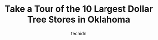 ---
layout: ampstory
image: https://i0.wp.com/www.depkes.org/wp-content/uploads/2023/06/dollar-tree-0-in-oklahoma-1685968473.jpeg?resize=640,853
author: techidn
featured: false
description: Discover the impressive array of Dollar Tree options in Oklahoma, where you can find 10 of the largest Dollar Tree establishments in the area. From renowned classics to hidden gems, Oklahoma
title: Take a Tour of the 10 Largest Dollar Tree Stores in Oklahoma
cover:
   title: Take a Tour of the 10 Largest Dollar Tree Stores in Oklahoma
   subtitle: Rickpate
   background: https://www.depkes.org/wp-content/uploads/2023/06/dollar-tree-0-in-oklahoma-1685968473.jpeg

pages: 
 - layout: thirds
   top: <h1>#1 Dollar Tree</h1>
   bottom: "<p>A fat lady Mimi a face, and I dont like people making me pages, so Im gonna say 2 stars. But the rest of the people are really nice</p>"
   background: https://www.depkes.org/wp-content/uploads/2023/06/dollar-tree-1-in-oklahoma-1685968473.jpeg
   backgroundblur: true
 - layout: thirds
   top: <h1>#2 Dollar Tree</h1>
   bottom: "<p>4605 NW 23rd St, Oklahoma City, OK 73127, United States</p>"
   background: https://www.depkes.org/wp-content/uploads/2023/06/dollar-tree-2-in-oklahoma-1685968473.jpeg
   cta:
      link: https://www.depkes.org/blog/take-a-tour-of-the-10-largest-dollar-tree-stores-in-oklahoma/
      text: Take a Tour of the 10 Largest Dollar Tree Stores in Oklahoma
 - layout: thirds
   top: <h1>#3 Dollar Tree</h1>
   bottom: "<p>1300 W Vandament Ave Unit 701, Yukon, OK 73099, United States</p>"
   background: https://www.depkes.org/wp-content/uploads/2023/06/dollar-tree-3-in-oklahoma-1685968474.jpeg
   cta:
      link: https://www.depkes.org/blog/take-a-tour-of-the-10-largest-dollar-tree-stores-in-oklahoma/
      text: Take a Tour of the 10 Largest Dollar Tree Stores in Oklahoma
 - layout: thirds
   top: <h1>#4 Dollar Tree</h1>
   bottom: "<p>2221 NW 138th St # 1, Oklahoma City, OK 73134, United States</p>"
   background: https://images.unsplash.com/photo-1522441815192-d9f04eb0615c?ixlib=rb-4.0.3&ixid=MnwxMjA3fDB8MHxwaG90by1wYWdlfHx8fGVufDB8fHx8&auto=format&fit=crop&w=640&h=853&q=80
   cta:
      link: https://www.depkes.org/blog/take-a-tour-of-the-10-largest-dollar-tree-stores-in-oklahoma/
      text: Take a Tour of the 10 Largest Dollar Tree Stores in Oklahoma
 - layout: thirds
   top: <h1>#5 Dollar Tree</h1>
   bottom: "<p>10908 N May Ave, Oklahoma City, OK 73120, United States</p>"
   background: https://images.unsplash.com/photo-1574169208507-84376144848b?ixlib=rb-4.0.3&ixid=MnwxMjA3fDB8MHxwaG90by1wYWdlfHx8fGVufDB8fHx8&auto=format&fit=crop&w=640&h=853&q=80
   cta:
      link: https://www.depkes.org/blog/take-a-tour-of-the-10-largest-dollar-tree-stores-in-oklahoma/
      text: Take a Tour of the 10 Largest Dollar Tree Stores in Oklahoma
 - layout: thirds
   top: <h1>#6 Dollar Tree</h1>
   bottom: "<p>6323 SW 3rd St, Oklahoma City, OK 73128, United States</p>"
   background: https://images.unsplash.com/photo-1609083590460-7b8cc0ca65f8?ixlib=rb-4.0.3&ixid=MnwxMjA3fDB8MHxwaG90by1wYWdlfHx8fGVufDB8fHx8&auto=format&fit=crop&w=640&h=853&q=80
   cta:
      link: https://www.depkes.org/blog/take-a-tour-of-the-10-largest-dollar-tree-stores-in-oklahoma/
      text: Take a Tour of the 10 Largest Dollar Tree Stores in Oklahoma
 - layout: thirds
   top: <h1>#7 Dollar Tree</h1>
   bottom: "<p>7116 Northwest Expy, Oklahoma City, OK 73132, United States</p>"
   background: https://images.unsplash.com/photo-1488554378835-f7acf46e6c98?ixlib=rb-4.0.3&ixid=MnwxMjA3fDB8MHxwaG90by1wYWdlfHx8fGVufDB8fHx8&auto=format&fit=crop&w=640&h=853&q=80
   cta:
      link: https://www.depkes.org/blog/take-a-tour-of-the-10-largest-dollar-tree-stores-in-oklahoma/
      text: Take a Tour of the 10 Largest Dollar Tree Stores in Oklahoma
 - layout: thirds
   middle: Continue reading...
   background: https://images.unsplash.com/photo-1527066579998-dbbae57f45ce?ixlib=rb-4.0.3&ixid=MnwxMjA3fDB8MHxwaG90by1wYWdlfHx8fGVufDB8fHx8&auto=format&fit=crop&w=640&h=853&q=80
   cta:
      link: https://www.depkes.org/blog/take-a-tour-of-the-10-largest-dollar-tree-stores-in-oklahoma/
      text: Take a Tour of the 10 Largest Dollar Tree Stores in Oklahoma
      
---